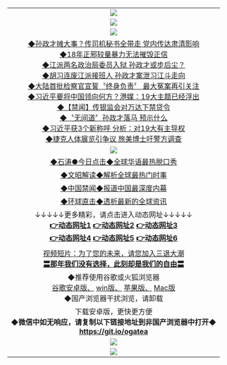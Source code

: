 <table>
  <tr>
    <td align=center><img src="https://github.com/gyhhx/image-upload/blob/master/gypic2-1.jpg" /></td>
  </tr>
  <tr>
  <td align=center><img src="https://github.com/gyhhx/image-upload/blob/master/%E5%BE%AE%E4%BF%A1%E8%AF%B4%E6%98%8E4.jpg" />
  </td>
  </tr>
   <tr>
    <td align=center><img src="https://github.com/gyhhx/image-upload/blob/master/yaowen.jpg" /></td>
  </tr>
 <tr>
<td align=center>
<a href="https://rawgit.com/onorm/up/master/oGate.htm?c826788&from=gyyw">◆孙政才摊大事？传司机秘书全带走 党内传达肃清影响</a><br/>
<a href="https://rawgit.com/onorm/up/master/oGate.htm?c826784&from=gyyw">◆18年正邪较量暴力无法摧毁正信</a><br/>
<a href="https://rawgit.com/onorm/up/master/oGate.htm?c826783&from=gyyw">◆江派两名政治局委员入狱 孙政才或步后尘？</a><br/>
<a href="https://rawgit.com/onorm/up/master/oGate.htm?c826703&from=gyyw">◆胡习连废江派接班人 孙政才案泄习江斗走向</a><br/>
<a href="https://rawgit.com/onorm/up/master/oGate.htm?c826780&from=gyyw">◆大陆首批检察官宣誓〝终身负责〞 最大冤案再引关注</a><br/>
<a href="https://rawgit.com/onorm/up/master/oGate.htm?c826775&from=gyyw">◆习近平要将中国领向何方？港媒：19大主题已经浮出</a><br/>
<a href="https://rawgit.com/onorm/up/master/oGate.htm?c826715&from=gyyw">◆【禁闻】传银监会对万达下禁贷令</a><br/>
<a href="https://rawgit.com/onorm/up/master/oGate.htm?c826676&from=gyyw">◆〝无间道〞孙政才落马 预示什么</a><br/>
<a href="https://rawgit.com/onorm/up/master/oGate.htm?c826772&from=gyyw">◆习近平获3个新称呼 分析：对19大有主导权</a><br/>
<a href="https://rawgit.com/onorm/up/master/oGate.htm?c826791&from=gyyw">◆捷克人体展览引争议 旅美博士吁警方调查</a><br/>
</td>
   </tr>
  
 <tr>
    <td align=center><img src="https://github.com/gyhhx/image-upload/blob/master/shipin.jpg" /></td>
  </tr>
    
 <tr>
    <td align=center>    
<a href="https://rawgit.com/onorm/up/master/oGate.htm?c816850&from=gygit1">◆石涛●今日点击◆全球华语最热脱口秀</a><br/>
    </td>
  </tr>
  <tr>
    <td align=center>
<a href="https://rawgit.com/onorm/up/master/oGate.htm?c816857&from=gygit1">◆文昭解读◆解析全球最热门时事</a><br/>
    </td>
  </tr>
  <tr>
    <td align=center>
<a href="https://rawgit.com/onorm/up/master/oGate.htm?c816860&from=gygit1">◆中国禁闻◆报道中国最深度内幕</a><br/>
   </tr>
  <tr>
      <td align=center>
<a href="https://rawgit.com/onorm/up/master/oGate.htm?c816855&from=gygit1">◆环球直击◆透析最新的全球资讯</a><br/>
   </tr>
    <tr>
      <td align=center>↓↓↓↓↓更多精彩，请点击进入动态网址↓↓↓↓↓<br/>
      <a href="https://rawgit.com/onorm/up/master/oGate.htm?from=gygit1"><b>👉动态网址1</b></a>
      <a href="https://s3.amazonaws.com/ogate/oGate.htm?from=gygit2"><b>👉动态网址2</b></a>
      <a href="https://s3-ap-southeast-2.amazonaws.com/ogatey/oGate.htm?from=gygit3"><b>👉动态网址3</b><br/></a>
      <a href="https://s3.eu-west-2.amazonaws.com/ogatel/oGate.htm?from=gygit4"><b>👉动态网址4</b></a>
      <a href="https://s3.eu-central-1.amazonaws.com/ogatef/oGate.htm?from=gygit5"><b>👉动态网址5</b></a>
      <a href="https://s3.ap-south-1.amazonaws.com/ogatem/oGate.htm?from=gygit6"><b>👉动态网址6</b></a>
    </td>
  </tr>
  <tr>
  <td align=center>
  <a href="https://s3.ap-south-1.amazonaws.com/ogatem/oGate.htm?c816846_2_1&from=gygit5">视频短片：为了您的未来，请您加入三退大潮</a><br/>
      <a href="https://s3.ap-south-1.amazonaws.com/ogatem/oGate.htm?ogST.aspx&from=gygit5"><b>〓那年我们没有选择，此刻却是我们的自由〓<br/></a>
      </td>
  </tr>
  <tr>
    <td align=center>
◆推荐使用谷歌或火狐浏览器<br/>
<a href="https://chrome.cn.uptodown.com/android">谷歌安卓版、</a>
<a href="https://google-chrome.cn.uptodown.com/windows">win版、</a>
<a href="https://chrome.cn.uptodown.com/iphone">苹果版、</a>
<a href="https://google-chrome.cn.uptodown.com/mac">Mac版</a><br/>
◆国产浏览器干扰浏览，请卸载<br/>
</td>
  </tr>
   <tr>
    <td align=center>
      下载安卓版，更快更方便  <br/> 
    <b/>◆微信中如无响应，请复制以下链接地址到非国产浏览器中打开◆<br/><a href="https://raw.githubusercontent.com/ogate/up/master/ogate.apk">https://git.io/ogatea</a><br/>
    </td>
  </tr>
  <tr>
    <td align=center><img src="https://github.com/gyhhx/image-upload/blob/master/%E5%BE%AE%E4%BF%A1%E8%AF%B4%E6%98%8E.jpg" /></td>
 </tr> 
   
 <tr>
    <td align=center><img src="https://cloud.githubusercontent.com/assets/11880933/15631437/70d0a74e-259d-11e6-946f-6237b4b657bd.jpg"/></td>
  </tr>
</table>    
